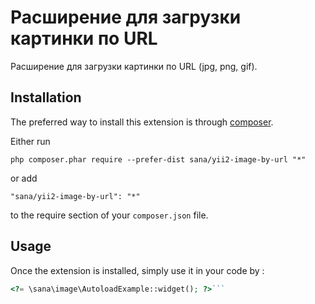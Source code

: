 Расширение для загрузки картинки по URL
=======================================
Расширение для загрузки картинки по URL (jpg, png, gif). 

Installation
------------

The preferred way to install this extension is through [composer](http://getcomposer.org/download/).

Either run

```
php composer.phar require --prefer-dist sana/yii2-image-by-url "*"
```

or add

```
"sana/yii2-image-by-url": "*"
```

to the require section of your `composer.json` file.


Usage
-----

Once the extension is installed, simply use it in your code by  :

```php
<?= \sana\image\AutoloadExample::widget(); ?>```
